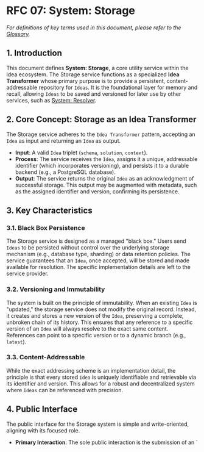 # RFC 07: System: Storage

_For definitions of key terms used in this document, please refer to the [Glossary](./00_glossary.md)._

## 1. Introduction

This document defines **System: Storage**, a core utility service within the Idea ecosystem. The Storage service functions as a specialized **Idea Transformer** whose primary purpose is to provide a persistent, content-addressable repository for `Ideas`. It is the foundational layer for memory and recall, allowing `Ideas` to be saved and versioned for later use by other services, such as [System: Resolver](./08_system_resolver.md).

## 2. Core Concept: Storage as an Idea Transformer

The Storage service adheres to the `Idea Transformer` pattern, accepting an `Idea` as input and returning an `Idea` as output.

- **Input**: A valid `Idea` triplet (`schema`, `solution`, `context`).
- **Process**: The service receives the `Idea`, assigns it a unique, addressable identifier (which incorporates versioning), and persists it to a durable backend (e.g., a PostgreSQL database).
- **Output**: The service returns the original `Idea` as an acknowledgment of successful storage. This output may be augmented with metadata, such as the assigned identifier and version, confirming its persistence.

## 3. Key Characteristics

### 3.1. Black Box Persistence

The Storage service is designed as a managed "black box." Users send `Ideas` to be persisted without control over the underlying storage mechanism (e.g., database type, sharding) or data retention policies. The service guarantees that an `Idea`, once accepted, will be stored and made available for resolution. The specific implementation details are left to the service provider.

### 3.2. Versioning and Immutability

The system is built on the principle of immutability. When an existing `Idea` is "updated," the storage service does not modify the original record. Instead, it creates and stores a new version of the `Idea`, preserving a complete, unbroken chain of its history. This ensures that any reference to a specific version of an `Idea` will always resolve to the exact same content. References can point to a specific version or to a dynamic branch (e.g., `latest`).

### 3.3. Content-Addressable

While the exact addressing scheme is an implementation detail, the principle is that every stored `Idea` is uniquely identifiable and retrievable via its identifier and version. This allows for a robust and decentralized system where `Ideas` can be referenced with precision.

## 4. Public Interface

The public interface for the Storage system is simple and write-oriented, aligning with its focused role.

- **Primary Interaction**: The sole public interaction is the submission of an `
